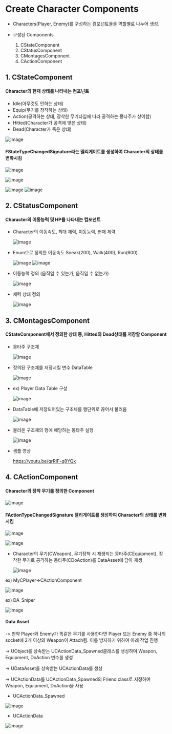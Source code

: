 # Create Character Components
- Characters(Player, Enemy)를 구성하는 컴포넌트들을 역할별로 나누어 생성.

- 구성된 Components
  1. CStateComponent
  2. CStatusComponent
  3. CMontagesComponent
  4. CActionComponent


## 1. CStateComponent

#### Character의 현재 상태를 나타내는 컴포넌트
- Idle(아무것도 안하는 상태)
- Equip(무기를 장착하는 상태)
- Action(공격하는 상태, 장착한 무기타입에 따라 공격하는 몽타주가 상이함)
- Hitted(Character가 공격에 맞은 상태)
- Dead(Character가 죽은 상태)
  
![image](https://github.com/HanYooTae/Unreal-Game-Project1/assets/41534351/ac300712-0313-4cb6-80fa-9b2c87fa7215)


#### FStateTypeChangedSignature라는 델리게이트를 생성하여 Character의 상태를 변화시킴
![image](https://github.com/HanYooTae/Unreal-Game-Project1/assets/41534351/87dfc344-52e5-4b54-b205-9bc71284b417)

![image](https://github.com/HanYooTae/Unreal-Game-Project1/assets/41534351/2e5ab983-47d8-4e3e-9009-6ba579f3a7b1)

![image](https://github.com/HanYooTae/Unreal-Game-Project1/assets/41534351/56f3a402-c60c-40be-9279-5dfa1c654e63)
![image](https://github.com/HanYooTae/Unreal-Game-Project1/assets/41534351/b3a79a0a-ba26-4206-be88-4dd1c4545d07)


## 2. CStatusComponent

#### Character의 이동능력 및 HP를 나타내는 컴포넌트

- Character의 이동속도, 최대 체력, 이동능력, 현재 체력
  
   ![image](https://github.com/HanYooTae/Unreal-Game-Project1/assets/41534351/0d8fee6a-0c62-4a61-9983-cf682cf44541)

- Enum으로 정의한 이동속도 Sneak(200), Walk(400), Run(600)
  
   ![image](https://github.com/HanYooTae/Unreal-Game-Project1/assets/41534351/418a757f-0541-4f72-8014-039c65d9b447)
   ![image](https://github.com/HanYooTae/Unreal-Game-Project1/assets/41534351/e9baf471-931a-44bd-b651-c4a5c1356b08)

- 이동능력 정의 (움직일 수 있는가, 움직일 수 없는가)
  
   ![image](https://github.com/HanYooTae/Unreal-Game-Project1/assets/41534351/a04b9bdb-0cff-4fe8-9caf-833c5d30135c)

- 체력 상태 정의
  
   ![image](https://github.com/HanYooTae/Unreal-Game-Project1/assets/41534351/80fcbf1d-c883-4615-8c28-dbe9fd609c11)



## 3. CMontagesComponent

#### CStateComponent에서 정의한 상태 중, Hitted와 Dead상태를 저장할 Component

- 몽타주 구조체
  
  ![image](https://github.com/HanYooTae/Unreal-Game-Project1/assets/41534351/1b2b247d-c0cd-4cff-9bdb-df275a8a1623)

- 정의된 구조체를 저장시킬 변수 DataTable

  ![image](https://github.com/HanYooTae/Unreal-Game-Project1/assets/41534351/06af6a18-7593-44e4-8337-126f5f08d607)


- ex) Player Data Table 구성
  
  ![image](https://github.com/HanYooTae/Unreal-Game-Project1/assets/41534351/90b4de5c-08a2-467f-abbe-6ee0b05559cf)


- DataTable에 저장되어있는 구조체를 행단위로 끊어서 불러옴

  ![image](https://github.com/HanYooTae/Unreal-Game-Project1/assets/41534351/6e522588-c9e5-48c9-90f2-6ff81ef510f6)

- 불러온 구조체의 행에 해당하는 몽타주 실행

  ![image](https://github.com/HanYooTae/Unreal-Game-Project1/assets/41534351/415e6dd8-33a1-475c-a92a-f02ab9c7e6ba)



- 샘플 영상
  
  https://youtu.be/qrRIF-q8YQk


## 4. CActionComponent

#### Character의 장착 무기를 정의한 Component

  ![image](https://github.com/HanYooTae/Unreal-Game-Project1/assets/41534351/04037d08-b212-45bc-b86f-e0582092b64b)

#### FActionTypeChangedSignature 델리게이트를 생성하여 Character의 상태를 변화시킴

  ![image](https://github.com/HanYooTae/Unreal-Game-Project1/assets/41534351/4ce5ff3c-8809-4412-84b6-d346c035626a)

  ![image](https://github.com/HanYooTae/Unreal-Game-Project1/assets/41534351/8685e901-cb1d-4031-b941-7c203db6e4de)


- Character의 무기(CWeapon), 무기장착 시 재생되는 몽타주(CEquipment), 장착한 무기로 공격하는 몽타주(CDoAction)를 DataAsset에 담아 재생

  ![image](https://github.com/HanYooTae/Unreal-Game-Project1/assets/41534351/ae300c87-58d7-4f3b-9d28-2ca569665315)

ex) MyCPlayer->CActionComponent

  ![image](https://github.com/HanYooTae/Unreal-Game-Project1/assets/41534351/e47c6b68-40f8-4d7f-a5a0-3441dd75ebc0)

ex) DA_Sniper

  ![image](https://github.com/HanYooTae/Unreal-Game-Project1/assets/41534351/6d034db7-f4d1-4f5b-9d41-7503cadeb0a7)


#### Data Asset
-> 만약 Player와 Enemy가 똑같은 무기를 사용한다면 Player 또는 Enemy 중 하나의 socket에 2개 이상의 Weapon이 Attach됨. 이를 방지하기 위하여 아래 작업 진행

-> UObject를 상속받는 UCActionData_Spawned클래스를 생성하여 Weapon, Equipment, DoAction 변수를 생성

-> UDataAsset을 상속받는 UCActionData를 생성

-> UCActionData를 UCActionData_Spawned의 Friend class로 지정하여 Weapon, Equipment, DoAction을 사용

- UCActionData_Spawned

![image](https://github.com/HanYooTae/Unreal-Game-Project1/assets/41534351/bf38072f-38b9-4247-b94c-2fa49b697e86)

- UCActionData

![image](https://github.com/HanYooTae/Unreal-Game-Project1/assets/41534351/5714af02-24e1-43f0-baba-04d0e4d2fc25)
